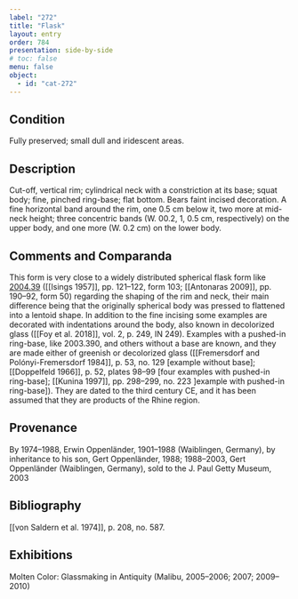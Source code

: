 ```yaml
---
label: "272"
title: "Flask"
layout: entry
order: 784
presentation: side-by-side
# toc: false
menu: false
object:
  - id: "cat-272"
---
```


## Condition

Fully preserved; small dull and iridescent areas.

## Description

Cut-off, vertical rim; cylindrical neck with a constriction at its base; squat body; fine, pinched ring-base; flat bottom. Bears faint incised decoration. A fine horizontal band around the rim, one 0.5 cm below it, two more at mid-neck height; three concentric bands (W. 00.2, 1, 0.5 cm, respectively) on the upper body, and one more (W. 0.2 cm) on the lower body.

## Comments and Comparanda

This form is very close to a widely distributed spherical flask form like [2004.39](#num) ([[Isings 1957]], pp. 121–122, form 103; [[Antonaras 2009]], pp. 190–92, form 50) regarding the shaping of the rim and neck, their main difference being that the originally spherical body was pressed to flattened into a lentoid shape. In addition to the fine incising some examples are decorated with indentations around the body, also known in decolorized glass ([[Foy et al. 2018]], vol. 2, p. 249, IN 249). Examples with a pushed-in ring-base, like 2003.390, and others without a base are known, and they are made either of greenish or decolorized glass ([[Fremersdorf and Polónyi-Fremersdorf 1984]], p. 53, no. 129 \[example without base\]; [[Doppelfeld 1966]], p. 52, plates 98–99 \[four examples with pushed-in ring-base\]; [[Kunina 1997]], pp. 298–299, no. 223 \]example with pushed-in ring-base\]). They are dated to the third century CE, and it has been assumed that they are products of the Rhine region.

## Provenance

By 1974–1988, Erwin Oppenländer, 1901–1988 (Waiblingen, Germany), by inheritance to his son, Gert Oppenländer, 1988; 1988–2003, Gert Oppenländer (Waiblingen, Germany), sold to the J. Paul Getty Museum, 2003

## Bibliography

[[von Saldern et al. 1974]], p. 208, no. 587.

## Exhibitions

Molten Color: Glassmaking in Antiquity (Malibu, 2005–2006; 2007; 2009–2010)